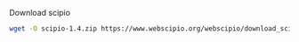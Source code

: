 Download scipio
```bash
wget -O scipio-1.4.zip https://www.webscipio.org/webscipio/download_scipio_1_4
```
